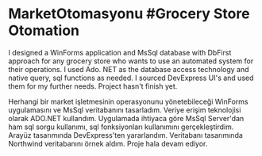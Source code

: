 # MarketOtomasyonu #Grocery Store Otomation

I designed a WinForms application and MsSql database with DbFirst approach for any grocery store who wants to use an automated system for their operations. I used Ado. NET as the database access technology and native query, sql functions as needed. I sourced DevExpress UI's and used them for my further needs. Project hasn't finish yet. 

Herhangi bir market işletmesinin operasyonunu yönetebileceği WinForms uygulamasını ve MsSql veritabanını tasarladım. Veriye erişim teknolojisi olarak ADO.NET kullandım. Uygulamada ihtiyaca göre MsSql Server'dan ham sql sorgu kullanımı, sql fonksiyonları kullanımını gerçekleştirdim. Arayüz tasarımında DevExpress'ten yararlandım. Veritabanı tasarımında Northwind veritabanını örnek aldım. Proje hala devam ediyor.
 
  

